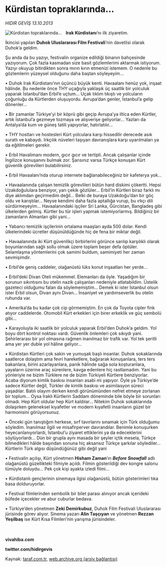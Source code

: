 # Kürdistan topraklarında...

*HIDIR GEVİŞ 13.10.2013*

<div class="yazi"><img align="left" alt="Kürdistan topraklarında..." border="0" src="http://www.taraf.com.tr/fotoraflar/makaleler/kurdistan-topraklarinda_9537_orijinal.jpg" style="border-right-width:10px; border-color:#FFFFFF"/><p><b>Irak Kürdistanı</b>’nı ilk ziyaretim. </p>
<p>İkincisi yapılan <b>Duhok Uluslararası Film Festivali</b>’nin davetlisi olarak Duhok’a geldim.</p>
<p>Şu anda da bu yazıyı, festivalin organize edildiği binanın bahçesinde yazıyorum. Çok fazla kasmadan size basit gözlemlerimi aktarmak istiyorum. Yazıyı okuyup bitirdikten sonra mırın kırın etmenizi istemem. O nedenle bu gözlemlerin yüzeysel olduğunu daha baştan söyleyeyim... </p>
<p>• Duhok Irak Kürdistanı’nın üçüncü büyük kenti. Havaalanı henüz yok, inşaat hâlinde. Bu nedenle önce THY uçağıyla yaklaşık üç saatlik bir yolculuk yaparak İstanbul’dan Erbil’e uçtum... Uçak tıklım tıkıştı ve yolcuların çoğunluğu da Kürtlerden oluşuyordu. Avrupa’dan genler, İstanbul’a gelip dönenler... </p>
<p>• Bir zamanlar Türkiye’yi bir köprü gibi geçip Avrupa’ya iltica eden Kürtler, artık İstanbul’a gezmeye tozmaya ve alışverişe geliyorlar... Yazları da Antalya’da kum ve güneş tatili yapıyorlar, hatırlatılır...</p>
<p>• THY hostları ve hostesleri Kürt yolculara karşı hissedilir derecede asık suratlı ve kabaydı. Irkçılık nüveleri taşıyan davranışlara karşı uyarılmaları ya da eğitilmeleri gerekir. </p>
<p>• Erbil Havalimanı modern, gıcır gıcır ve tertipli. Ancak çalışanlar içinde İngilizce konuşanını bulmak zor. Şansınız varsa Türkçe konuşan Kürt güvenlik görevlileri bulabilirsiniz. </p>
<p>• Erbil Havaalanı’nda oturup internete bağlanabileceğiniz bir kafeterya yok... </p>
<p>• Havaalanında çalışan temizlik görevlileri bütün hard diskimi çökertti. Hepsi Uzakdoğululara benziyor, yarı çekik gözlüler... Erbil’in Kürtleri biraz farklı mı diye aklımdan geçirmedim değil... Belki de buraya Uzakdoğu’dan bir göç oldu ve karıştılar... Neyse kendimi daha fazla aptallığa vurup, bu ırkçı dili sürdürmeyeyim... Havaalanındaki işçiler Sri Lanka, Gürcistan, Bangladeş gibi ülkelerden gelmiş. Kürtler bu tür işleri yapmak istemiyorlarmış. Bildiğiniz bir zamanların Almanları gibi yani... </p>
<p>• Yabancı temizlik işçilerinin ortalama maaşları ayda 500 dolar. Kendi ülkelerindeki ücretler düşünüldüğünde hiç de fena bir miktar değil.</p>
<p>• Havaalanında iki Kürt güvenlikçi birbirlerini görünce sarılıp karşılıklı olarak boyunlarından sağlı sollu olmak üzere toplam beşer defa öptüler. Selamlaşma yöntemlerini çok samimi buldum, samimiyeti her zaman sevmişimdir.</p>
<p>• Erbil’de geniş caddeler, olağanüstü lüks konut inşaatları her yerde... </p>
<p>• Erbil’deki Divan Oteli mükemmel. Elemanları da öyle. Yaşadığım bir sorunun sıkıntısını bu otelin nazik çalışanları nedeniyle atlatabildim. Üstelik gazeteci olduğumu falan da söylememiştim... Demek ki ister İstanbul olsun ister Erbil olsun, Divan aynı Divan... İnsaniyet ve yardımseverlik bu otelin ruhunda var.</p>
<p>• Amerika’da bu kadar çok cip görmemiştim. En çok da Toyota cipler fink atıyor caddelerde. Otomobil Kürt erkekleri için birer erkeklik ve güç sembolü gibi...</p>
<p>• Karayoluyla iki saatlik bir yolculuk yaparak Erbil’den Duhok’a geldim. Yol boyu dört kontrol noktası vardı. Güvenlik önlemleri çok sıkıydı yani. Şehirlerarası bir yol olmasına rağmen inanılmaz bir trafik var. Yol tek şeritli ama yer yer duble yol hâline geliyor... </p>
<p>• Kürdistan Kürtleri çok sakin ve yumuşak başlı insanlar. Duhok sokaklarında saatlerce dolaştım ama fevri hareketlere, bağırarak konuşanlara, ters ters bakanlara, birini azarlayanlara, panik hâlinde sağa sola koşturanlara, yayaların üzerine araç sürenlere, kavga edenlere hiç rastlamadım. Yani bu yönleriyle ne bizim Türklere ne de bizim Türkiyeli Kürtlere benziyorlar. Acaba diyorum kimlik baskısı insanları asabi mi yapıyor. Öyle ya Türkiye’de sadece Kürtler değil, Türkler de kimlik baskısı ve asimilasyon süreci yaşadılar. Batılı olayım derken kendi görünümünden nefret etmeye zorlanan bir toplum... Oysa Iraklı Kürtlerin Saddam döneminde bile böyle bir sorunları olmadı. Hep Kürt oldular hep Kürt kaldılar... Nitekim Duhok sokaklarında dolaşırken geleneksel kıyafetler ve modern kıyafetli insanların güzel bir harmonisini görüyorsunuz.</p>
<p>• Önceki gün tanıştığım herkese, sırf tavırlarını sınamak için Türk olduğumu söyledim. İnanılmaz ilgili ve misafirperver davrandılar. Benimle konuşurken heyecanlanıyorlardı, İstanbul’u ziyaret ettiklerini ya da edeceklerini söylüyorlardı... Dün bir grupla aynı masada bir şeyler içtik mesela, Türkçe bilmedikleri hâlde başından sonuna hiç aksansız Türkçe şarkılar söylediler... Kürtlerin Türk algısı düşündüğünüz gibi değil yani</p>
<p>• Festivalin açılışı, Kürt yönetmen <b>Hisham Zaman</b>’ın <b><i>Before Snowfall</i></b> adlı olağanüstü güzellikteki filmiyle açıldı. Filmin gösterildiği dev kongre salonu tümüyle doluydu... Pek çok kişi ayakta izledi filmi...</p>
<p>• Kürdistanlı gençlerinin sinemaya ilgisi olağanüstü, bütün gösterimleri tıka basa dolduruyorlar. </p>
<p>• Festival filmlerinden sembolik bir bilet parası alınıyor ancak içerideki büfede içecekler ve abur cuburlar bedava. </p>
<p>• Türkiye’den yönetmen <b>Zeki Demirkubuz</b>, Duhok Film Festivali Uluslararası jürisinde görev alıyor. Sinema yazarı <b>Alin Taşçıyan</b> ve yönetmen <b>Rezzan Yeşilbaş</b> ise Kürt Kısa Filmleri’nin yarışma jürisindeler. </p>
<p><b><br/><br/>vivahiba.com </b></p>
<p><b>twitter.com/hidirgevis</b></p>
</div>

Kaynak: [taraf.com.tr](http://www.taraf.com.tr:80/hidir-gevis-2/makale-kurdistan-topraklarinda.htm), [web.archive.org (arşiv bağlantısı)](http://web.archive.org/web/20131016040319/http://www.taraf.com.tr:80/hidir-gevis-2/makale-kurdistan-topraklarinda.htm)
